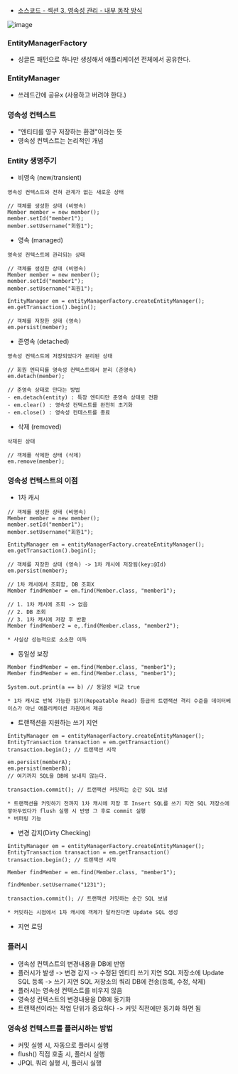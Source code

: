 - <a href="https://github.com/kkyu8925/jpa-with-spring-boot/tree/main/hello-jpa/src/main/java/%EC%84%B9%EC%85%983_%EC%98%81%EC%86%8D%EC%84%B1%EA%B4%80%EB%A6%AC_%EC%84%B9%EC%85%984_%EC%97%94%ED%8B%B0%ED%8B%B0%EB%A7%A4%ED%95%91">
  소스코드 - 섹션 3. 영속성 관리 - 내부 동작 방식</a>

![image](https://user-images.githubusercontent.com/64997245/148506742-21fbef2b-b2b0-421f-a111-28a132435c3a.png)

### EntityManagerFactory

- 싱글톤 패턴으로 하나만 생성해서 애플리케이션 전체에서 공유한다.

### EntityManager

- 쓰레드간에 공유x (사용하고 버려야 한다.)

### 영속성 컨텍스트

- "엔티티를 영구 저장하는 환경"이라는 뜻
- 영속성 컨텍스트는 논리적인 개념

### Entity 생명주기

- 비영속 (new/transient)

```text
영속성 컨텍스트와 전혀 관계가 없는 새로운 상태

// 객체를 생성한 상태 (비영속)
Member member = new member();
member.setId("member1");
member.setUsername("회원1");
```

- 영속 (managed)

```text
영속성 컨텍스트에 관리되는 상태

// 객체를 생성한 상태 (비영속)
Member member = new member();
member.setId("member1");
member.setUsername("회원1");

EntityManager em = entityManagerFactory.createEntityManager();
em.getTransaction().begin();

// 객체를 저장한 상태 (영속)
em.persist(member);
```

- 준영속 (detached)

```text
영속성 컨텍스트에 저장되었다가 분리된 상태

// 회원 엔티티를 영속성 컨텍스트에서 분리 (준영속)
em.detach(member);

// 준영속 상태로 만다는 방법
- em.detach(entity) : 특장 엔티티만 준영속 상태로 전환
- em.clear() : 영속성 컨텍스트를 완전히 초기화
- em.close() : 영속성 컨테스트를 종료
```

- 삭제 (removed)

```text
삭제된 상태

// 객체를 삭제한 상태 (삭제)
em.remove(member);
```

### 영속성 컨텍스트의 이점

- 1차 캐시

```text
// 객체를 생성한 상태 (비영속)
Member member = new member();
member.setId("member1");
member.setUsername("회원1");

EntityManager em = entityManagerFactory.createEntityManager();
em.getTransaction().begin();

// 객체를 저장한 상태 (영속) -> 1차 캐시에 저장됨(key:@Id)
em.persist(member);

// 1차 캐시에서 조회함, DB 조회X
Member findMember = em.find(Member.class, "member1");

// 1. 1차 캐시에 조회 -> 없음
// 2. DB 조회
// 3. 1차 캐시에 저장 후 반환
Member findMember2 = e,.find(Member.class, "member2");
  
* 사실상 성능적으로 소소한 이득
```

- 동일성 보장

```text
Member findMember = em.find(Member.class, "member1");
Member findMember = em.find(Member.class, "member1");
  
System.out.print(a == b) // 동일성 비교 true 

* 1차 캐시로 반복 가능한 읽기(Repeatable Read) 등급의 트랜잭션 격리 수준을 데이터베이스가 아닌 애플리케이션 차원에서 제공
```

- 트랜잭션을 지원하는 쓰기 지연

```text
EntityManager em = entityManagerFactory.createEntityManager();
EntityTransaction transaction = em.getTransaction()
transaction.begin(); // 트랜잭션 시작
  
em.persist(memberA);
em.persist(memberB);
// 여기까지 SQL을 DB에 보내지 않는다.
  
transaction.commit(); // 트랜잭션 커밋하는 순간 SQL 보냄 
  
* 트랜잭션을 커밋하기 전까지 1차 캐시에 저장 후 Insert SQL를 쓰기 지연 SQL 저장소에 쌓아두었다가 flush 실행 시 반영 그 후로 commit 실행
* 버퍼링 기능
```

- 변경 감지(Dirty Checking)

```text
EntityManager em = entityManagerFactory.createEntityManager();
EntityTransaction transaction = em.getTransaction()
transaction.begin(); // 트랜잭션 시작
  
Member findMember = em.find(Member.class, "member1");
  
findMember.setUsername("1231");
  
transaction.commit(); // 트랜잭션 커밋하는 순간 SQL 보냄 

* 커밋하는 시점에서 1차 캐시에 객체가 달라진다면 Update SQL 생성
```

- 지연 로딩

### 플러시

- 영속성 컨텍스트의 변경내용을 DB에 반영
- 플러시가 발생 -> 변경 감지 -> 수정된 엔티티 쓰기 지연 SQL 저장소에 Update SQL 등록 -> 쓰기 지연 SQL 저장소의 쿼리 DB에 전송(등록, 수정, 삭제)
- 플러시는 영속성 컨텍스트를 비우지 않음
- 영속성 컨텍스트의 변경내용을 DB에 동기화
- 트랜잭션이라는 작업 단위가 중요하다 -> 커밋 직전에만 동기화 하면 됨

### 영속성 컨텍스트를 플러시하는 방법

- 커밋 실행 시, 자동으로 플러시 실행
- flush() 직접 호출 시, 플러시 실행
- JPQL 쿼리 실행 시, 플러시 실행